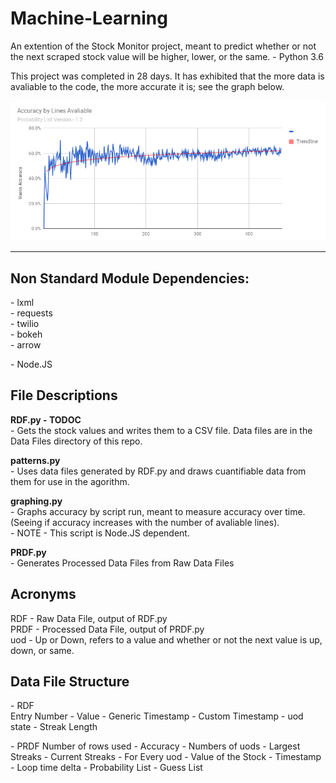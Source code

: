 # Machine-Learning
An extention of the Stock Monitor project, meant to predict whether or not the next scraped stock value will be higher, lower, or the same. - Python 3.6

This project was completed in 28 days. It has exhibited that the more data is avaliable to the code, the more accurate it is; see the graph below.

![Accuracy over time](https://github.com/akmadian/Machine-Learning/blob/master/Graphs/Accuracy_Lines-Available.png)




___

## **Non Standard Module Dependencies:**  
 \- lxml                    
 \- requests  
 \- twilio  
 \- bokeh  
 \- arrow  
 
 \- Node.JS



## **File Descriptions**  
**RDF.py - TODOC**  
 \- Gets the stock values and writes them to a CSV file. Data files are in the Data Files directory of this repo.  
 
**patterns.py**  
 \- Uses data files generated by RDF.py and draws cuantifiable data from them for use in the agorithm.  
 
**graphing.py**  
 \- Graphs accuracy by script run, meant to measure accuracy over time. (Seeing if accuracy increases with the number of avaliable lines).  
 \- NOTE - This script is Node.JS dependent.  

**PRDF.py**  
 \- Generates Processed Data Files from Raw Data Files


## **Acronyms**
RDF - Raw Data File, output of RDF.py  
PRDF - Processed Data File, output of PRDF.py  
uod - Up or Down, refers to a value and whether or not the next value is up, down, or same.  



## **Data File Structure**
\- RDF  
Entry Number - Value - Generic Timestamp - Custom Timestamp - uod state - Streak Length
    
\- PRDF
Number of rows used - Accuracy - Numbers of uods - Largest Streaks - Current Streaks - For Every uod - Value of the Stock - Timestamp - Loop time delta - Probability List - Guess List
